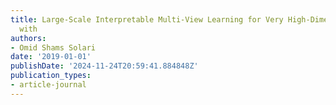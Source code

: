 ```yaml
---
title: Large-Scale Interpretable Multi-View Learning for Very High-Dimensional Problems
  with
authors:
- Omid Shams Solari
date: '2019-01-01'
publishDate: '2024-11-24T20:59:41.884848Z'
publication_types:
- article-journal
---
```

